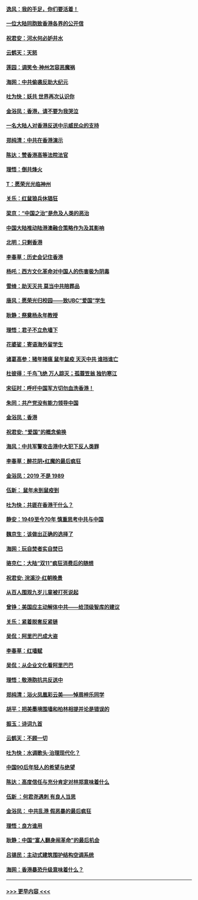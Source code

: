 #### [逸风：我的手足，你们要活着！](../pages/nsc993/n11676352.md?t=11240501) 
#### [一位大陆同胞致香港各界的公开信](../pages/nsc993/n11675761.md?t=11240501) 
#### [祝君安：河水何必妒井水](../pages/nsc993/n11675746.md?t=11240501) 
#### [云鹤天：天怒](../pages/nsc993/n11675718.md?t=11240501) 
#### [莲园：调笑令‧神州怎容恶魔祸](../pages/nsc993/n11675648.md?t=11240501) 
#### [海网：中共偷袭反助大纪元](../pages/nsc993/n11673515.md?t=11240501) 
#### [吐为快：妖共 世界再次认识你](../pages/nsc993/n11673506.md?t=11240501) 
#### [金浴凤：香港，请不要为我哭泣](../pages/nsc993/n11673248.md?t=11240501) 
#### [一名大陆人对香港反送中示威民众的支持](../pages/nsc993/n11672615.md?t=11240501) 
#### [郑纯清：中共在香港演示](../pages/nsc993/n11670539.md?t=11240501) 
#### [陈达：赞香港高等法院法官](../pages/nsc993/n11669542.md?t=11240501) 
#### [理悟：倒共烽火](../pages/nsc993/n11668844.md?t=11240501) 
#### [T：愿荣光光临神州](../pages/nsc993/n11668421.md?t=11240501) 
#### [关乐：红鼠狼兵休猖狂](../pages/nsc993/n11668378.md?t=11240501) 
#### [梁京：“中国之治”是危及人类的恶治](../pages/nsc993/n11668328.md?t=11240501) 
#### [中国大陆推动陆港澳融合策略作为及其影响](../pages/nsc993/n11668157.md?t=11240501) 
#### [北明：只剩香港](../pages/nsc993/n11668002.md?t=11240501) 
#### [李春草：历史会记住香港](../pages/nsc993/n11667927.md?t=11240501) 
#### [杨吒：西方文化革命对中国人的伤害极为阴毒](../pages/nsc993/n11664521.md?t=11240501) 
#### [雪绮：助天灭共 莫当中共陪葬品](../pages/nsc993/n11662650.md?t=11240501) 
#### [唐风：愿荣光归校园——致UBC“爱国”学生](../pages/nsc993/n11662194.md?t=11240501) 
#### [耿静：祭奠杨永年教授](../pages/nsc993/n11662514.md?t=11240501) 
#### [理悟：君子不立危墙下](../pages/nsc993/n11662172.md?t=11240501) 
#### [花婆娑：寄语海外留学生](../pages/nsc993/n11662121.md?t=11240501) 
#### [诸葛高参：猪年猪瘟 鼠年鼠疫 天灭中共 谁挡谁亡](../pages/nsc993/n11661980.md?t=11240501) 
#### [杜彼得：千鸟飞绝 万人踪灭；孤蓑笠翁 独钓寒江](../pages/nsc993/n11661170.md?t=11240501) 
#### [宋征时：呼吁中国军方切勿血洗香港！](../pages/nsc993/n11415318.md?t=11240501) 
#### [朱同：共产党没有能力领导中国](../pages/nsc993/n11660421.md?t=11240501) 
#### [金浴凤：香港](../pages/nsc993/n11660419.md?t=11240501) 
#### [祝君安: “爱国”的概念偷换](../pages/nsc993/n11659706.md?t=11240501) 
#### [海风：中共军警攻击港中大犯下反人类罪](../pages/nsc993/n11659632.md?t=11240501) 
#### [李春草：醉花阴•红魔的最后疯狂](../pages/nsc993/n11659287.md?t=11240501) 
#### [金浴凤：2019 不是 1989](../pages/nsc993/n11657663.md?t=11240501) 
#### [伍新： 鼠年未到鼠疫到](../pages/nsc993/n11655098.md?t=11240501) 
#### [吐为快：共匪在香港干什么？](../pages/nsc993/n11654891.md?t=11240501) 
#### [静安：1949至今70年 慎重思考中共与中国](../pages/nsc993/n11651244.md?t=11240501) 
#### [魏京生：该做出正确的选择了](../pages/nsc993/n11653084.md?t=11240501) 
#### [海网：玩自焚者实自焚已](../pages/nsc993/n11652423.md?t=11240501) 
#### [骆克仁：大陆“双11”疯狂消费后的随想](../pages/nsc993/n11652305.md?t=11240501) 
#### [祝君安: 浣溪沙·红朝晚景](../pages/nsc993/n11652258.md?t=11240501) 
#### [从百人围观九岁儿童被打死说起](../pages/nsc993/n11651030.md?t=11240501) 
#### [曾铮：美国应主动解体中共——给顶级智库的建议](../pages/nsc993/n11649888.md?t=11240501) 
#### [关乐：紧着脱套反紧链](../pages/nsc993/n11649069.md?t=11240501) 
#### [吴侃：阿里巴巴成大盗](../pages/nsc993/n11645523.md?t=11240501) 
#### [李春草：红墙赋](../pages/nsc993/n11646389.md?t=11240501) 
#### [吴侃：从企业文化看阿里巴巴](../pages/nsc993/n11645476.md?t=11240501) 
#### [理悟：敬港胞抗共反送中](../pages/nsc993/n11645466.md?t=11240501) 
#### [郑纯清：浴火凤凰彩云美——悼周梓乐同学](../pages/nsc993/n11645155.md?t=11240501) 
#### [胡平：把美墨境围墙和柏林相提并论是错误的](../pages/nsc993/n11645134.md?t=11240501) 
#### [振玉：诗词九首](../pages/nsc993/n11644081.md?t=11240501) 
#### [云鹤天：不顾一切](../pages/nsc993/n11643508.md?t=11240501) 
#### [吐为快：水调歌头·治理现代化？](../pages/nsc993/n11643485.md?t=11240501) 
#### [中国90后年轻人的希望与绝望](../pages/nsc993/n11642317.md?t=11240501) 
#### [陈达：高度信任与充分肯定对林郑意味着什么](../pages/nsc993/n11641441.md?t=11240501) 
#### [伍新 ：何君尧遇刺 有良人当思](../pages/nsc993/n11641503.md?t=11240501) 
#### [金浴凤： 中共乱港  假恶暴的最后疯狂](../pages/nsc993/n11641495.md?t=11240501) 
#### [理悟：良方谁用](../pages/nsc993/n11641463.md?t=11240501) 
#### [耿静：中国“富人翻身闹革命”的最后机会](../pages/nsc993/n11640655.md?t=11240501) 
#### [吕锡民：主动式建筑围护结构空调系统](../pages/nsc993/n11640168.md?t=11240501) 
#### [海网：香港暴恐升级意味着什么？](../pages/nsc993/n11635904.md?t=11240501) 

----
#### [ >>> 更早内容 <<< ](../indexes/nsc993-earlier.md)

